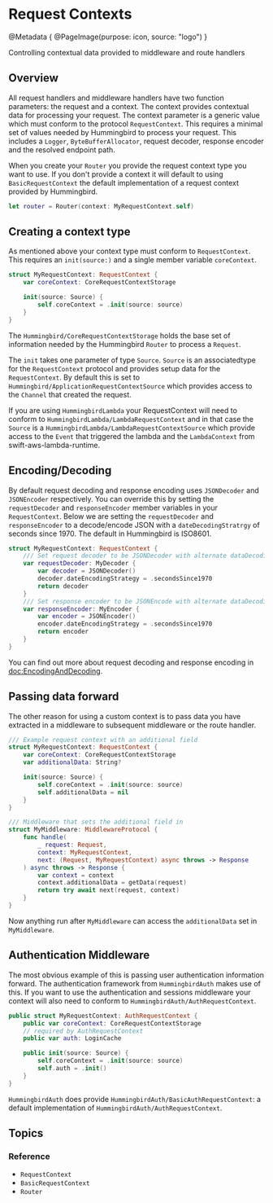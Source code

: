 # Request Contexts

@Metadata {
    @PageImage(purpose: icon, source: "logo")
}

Controlling contextual data provided to middleware and route handlers

## Overview

All request handlers and middleware handlers have two function parameters: the request and a context. The context provides contextual data for processing your request. The context parameter is a generic value which must conform to the protocol ``RequestContext``. This requires a minimal set of values needed by Hummingbird to process your request. This includes a `Logger`, `ByteBufferAllocator`, request decoder, response encoder and the resolved endpoint path.

When you create your ``Router`` you provide the request context type you want to use. If you don't provide a context it will default to using ``BasicRequestContext`` the default implementation of a request context provided by Hummingbird.

```swift
let router = Router(context: MyRequestContext.self)
```

## Creating a context type

As mentioned above your context type must conform to ``RequestContext``. This requires an `init(source:)` and a single member variable `coreContext`.

```swift
struct MyRequestContext: RequestContext {
    var coreContext: CoreRequestContextStorage

    init(source: Source) {
        self.coreContext = .init(source: source)
    }
}
```
The ``Hummingbird/CoreRequestContextStorage`` holds the base set of information needed by the Hummingbird `Router` to process a `Request`.

The `init` takes one parameter of type `Source`. `Source` is an associatedtype for the `RequestContext` protocol and provides setup data for the `RequestContext`. By default this is set to ``Hummingbird/ApplicationRequestContextSource`` which provides access to the `Channel` that created the request.

If you are using ``HummingbirdLambda`` your RequestContext will need to conform to ``HummingbirdLambda/LambdaRequestContext`` and in that case the `Source` is a ``HummingbirdLambda/LambdaRequestContextSource`` which provide access to the `Event` that triggered the lambda and the `LambdaContext` from swift-aws-lambda-runtime.

## Encoding/Decoding

By default request decoding and response encoding uses `JSONDecoder` and `JSONEncoder` respectively. You can override this by setting the `requestDecoder` and `responseEncoder` member variables in your `RequestContext`. Below we are setting the `requestDecoder` and `responseEncoder` to a decode/encode JSON with a `dateDecodingStratrgy` of seconds since 1970. The default in Hummingbird is ISO8601.

```swift
struct MyRequestContext: RequestContext {
    /// Set request decoder to be JSONDecoder with alternate dataDecodingStrategy
    var requestDecoder: MyDecoder {
        var decoder = JSONDecoder()
        decoder.dateEncodingStrategy = .secondsSince1970
        return decoder
    }
    /// Set response encoder to be JSONEncode with alternate dataDecodingStrategy
    var responseEncoder: MyEncoder {
        var encoder = JSONEncoder()
        encoder.dateEncodingStrategy = .secondsSince1970
        return encoder
    }
}
```

You can find out more about request decoding and response encoding in <doc:EncodingAndDecoding>.

## Passing data forward

The other reason for using a custom context is to pass data you have extracted in a middleware to subsequent middleware or the route handler. 

```swift
/// Example request context with an additional field
struct MyRequestContext: RequestContext {
    var coreContext: CoreRequestContextStorage
    var additionalData: String?

    init(source: Source) {
        self.coreContext = .init(source: source)
        self.additionalData = nil
    }
}

/// Middleware that sets the additional field in 
struct MyMiddleware: MiddlewareProtocol {
    func handle(
        _ request: Request, 
        context: MyRequestContext, 
        next: (Request, MyRequestContext) async throws -> Response
    ) async throws -> Response {
        var context = context
        context.additionalData = getData(request)
        return try await next(request, context)
    }
}
```

Now anything run after `MyMiddleware` can access the `additionalData` set in `MyMiddleware`. 

## Authentication Middleware

The most obvious example of this is passing user authentication information forward. The authentication framework from ``HummingbirdAuth`` makes use of this. If you want to use the authentication and sessions middleware your context will also need to conform to ``HummingbirdAuth/AuthRequestContext``. 

```swift
public struct MyRequestContext: AuthRequestContext {
    public var coreContext: CoreRequestContextStorage
    // required by AuthRequestContext
    public var auth: LoginCache

    public init(source: Source) {
        self.coreContext = .init(source: source)
        self.auth = .init()
    }
}
```

``HummingbirdAuth`` does provide ``HummingbirdAuth/BasicAuthRequestContext``: a default implementation of ``HummingbirdAuth/AuthRequestContext``.

## Topics

### Reference

- ``RequestContext``
- ``BasicRequestContext``
- ``Router``
